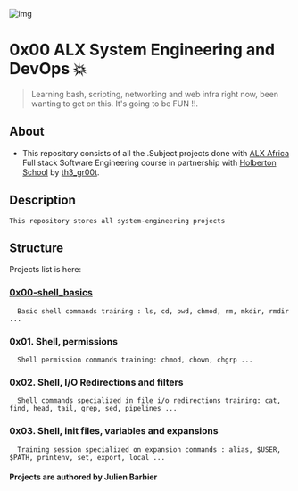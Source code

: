 ![img](https://assets.imaginablefutures.com/media/images/ALX_Logo.max-200x150.png)

# 0x00 ALX System Engineering and DevOps 💥

>Learning bash, scripting, networking and web infra right now, been wanting to get on this. It's going to be FUN !!.

## About

- This repository consists of all the .Subject projects done with [ALX Africa](https://www.alxafrica.com/) Full stack Software Engineering course in partnership with [Holberton School](https://www.holbertonschool.com/) by [th3\_gr00t](https://th3-gr00t.tk/).

## Description
    This repository stores all system-engineering projects
    
## Structure
   Projects list is here:
   
   ### [0x00-shell_basics](./0x00-shell_basics)
      Basic shell commands training : ls, cd, pwd, chmod, rm, mkdir, rmdir ...
   ### 0x01. Shell, permissions
      Shell permission commands training: chmod, chown, chgrp ...
   ### 0x02. Shell, I/O Redirections and filters
      Shell commands specialized in file i/o redirections training: cat, find, head, tail, grep, sed, pipelines ...
   ### 0x03. Shell, init files, variables and expansions
      Training session specialized on expansion commands : alias, $USER, $PATH, printenv, set, export, local ... 
      
   #### Projects are authored by Julien Barbier


